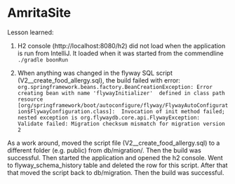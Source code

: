 AmritaSite
==========

Lesson learned:

1. H2 console (http://localhost:8080/h2) did not load when the application is run from IntelliJ. 
It loaded when it was started from the commendline ```./gradle boonRun```

2. When anything was changed in the flyway SQL script (V2__create_food_allergy.sql), the build failed with error: 
       ```org.springframework.beans.factory.BeanCreationException: Error creating bean with name 'flywayInitializer' 
defined in class path resource [org/springframework/boot/autoconfigure/flyway/FlywayAutoConfiguration$FlywayConfiguration.class]: 
Invocation of init method failed; nested exception is org.flywaydb.core.api.FlywayException: 
Validate failed: Migration checksum mismatch for migration version 2```

As a work around, moved the script file (V2__create_food_allergy.sql) to a different folder (e.g. public) 
from db/migration/. Then the build was successful. Then started the application and opened the h2 console. Went to flyway_schema_history 
table and deleted the row for this script. After that that moved the script back to db/migration. Then the build was successful. 